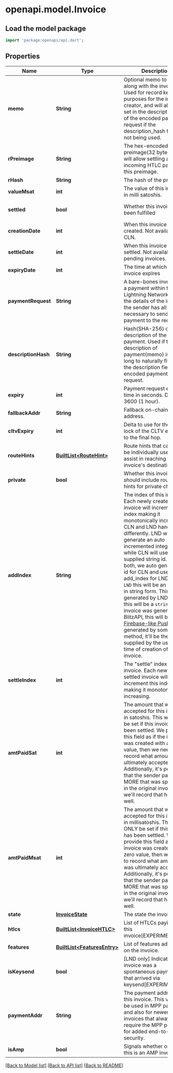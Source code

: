 # openapi.model.Invoice

## Load the model package
```dart
import 'package:openapi/api.dart';
```

## Properties
Name | Type | Description | Notes
------------ | ------------- | ------------- | -------------
**memo** | **String** | Optional memo to attach along with the invoice. Used for record keeping purposes for the invoice's creator,         and will also be set in the description field of the encoded payment request if the description_hash field is not being used. | [optional] 
**rPreimage** | **String** | The hex-encoded preimage(32 byte) which will allow settling an incoming HTLC payable to this preimage. | [optional] 
**rHash** | **String** | The hash of the preimage. | [optional] 
**valueMsat** | **int** | The value of this invoice in milli satoshis. | 
**settled** | **bool** | Whether this invoice has been fulfilled | [optional] [default to false]
**creationDate** | **int** | When this invoice was created. Not available with CLN. | [optional] 
**settleDate** | **int** | When this invoice was settled. Not available with pending invoices. | [optional] 
**expiryDate** | **int** | The time at which this invoice expires | [optional] 
**paymentRequest** | **String** | A bare-bones invoice for a payment within the     Lightning Network. With the details of the invoice, the sender has all the data necessary to     send a payment to the recipient.      | [optional] 
**descriptionHash** | **String** |      Hash(SHA-256) of a description of the payment. Used if the description of payment(memo) is too     long to naturally fit within the description field of an encoded payment request.      | [optional] 
**expiry** | **int** | Payment request expiry time in seconds. Default is 3600 (1 hour). | [optional] 
**fallbackAddr** | **String** | Fallback on-chain address. | [optional] 
**cltvExpiry** | **int** | Delta to use for the time-lock of the CLTV extended to the final hop. | [optional] 
**routeHints** | [**BuiltList&lt;RouteHint&gt;**](RouteHint.md) |      Route hints that can each be individually used to assist in reaching the invoice's destination.      | [optional] 
**private** | **bool** | Whether this invoice should include routing hints for private channels. | [optional] 
**addIndex** | **String** |  The index of this invoice. Each newly created invoice will increment this index making it monotonically increasing. CLN and LND handle ids differently. LND will generate an auto incremented integer id, while CLN will use a user supplied string id. To unify both, we auto generate an id for CLN and use the add_index for LND.  For `LND` this will be an `integer` in string form. This is auto generated by LND.  For `CLN` this will be a `string`. If the invoice was generated by BlitzAPI, this will be a [Firebase-like PushID](https://firebase.blog/posts/2015/02/the-2120-ways-to-ensure-unique_68). If generated by some other method, it'll be the string supplied by the user at the time of creation of the invoice.  | 
**settleIndex** | **int** |          The \"settle\" index of this invoice. Each newly settled invoice will  increment this index making it monotonically increasing.      | [optional] 
**amtPaidSat** | **int** |      The amount that was accepted for this invoice, in satoshis. This     will ONLY be set if this invoice has been settled. We provide     this field as if the invoice was created with a zero value,     then we need to record what amount was ultimately accepted.     Additionally, it's possible that the sender paid MORE that     was specified in the original invoice. So we'll record that here as well.      | [optional] 
**amtPaidMsat** | **int** |      The amount that was accepted for this invoice, in millisatoshis.     This will ONLY be set if this invoice has been settled. We     provide this field as if the invoice was created with a zero value,     then we need to record what amount was ultimately accepted. Additionally,     it's possible that the sender paid MORE that was specified in the     original invoice. So we'll record that here as well.      | [optional] 
**state** | [**InvoiceState**](InvoiceState.md) | The state the invoice is in. | 
**htlcs** | [**BuiltList&lt;InvoiceHTLC&gt;**](InvoiceHTLC.md) | List of HTLCs paying to this invoice[EXPERIMENTAL]. | [optional] 
**features** | [**BuiltList&lt;FeaturesEntry&gt;**](FeaturesEntry.md) | List of features advertised on the invoice. | [optional] 
**isKeysend** | **bool** | [LND only] Indicates if this invoice was a spontaneous payment that arrived via keysend[EXPERIMENTAL]. | [optional] 
**paymentAddr** | **String** |  The payment address of this invoice. This value will be used in MPP payments,     and also for newer invoices that always require the MPP payload for added end-to-end security. | [optional] 
**isAmp** | **bool** | Signals whether or not this is an AMP invoice. | [optional] 

[[Back to Model list]](../README.md#documentation-for-models) [[Back to API list]](../README.md#documentation-for-api-endpoints) [[Back to README]](../README.md)


